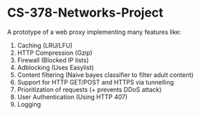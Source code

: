 CS-378-Networks-Project
=======================
A prototype of a web proxy implementing many features like:
1. Caching (LRU/LFU)
2. HTTP Compression (Gzip)
3. Firewall (Blocked IP lists)
4. Adblocking (Uses Easylist)
5. Content filtering (Naive bayes classifier to filter adult content)
6. Support for HTTP GET/POST and HTTPS via tunnelling 
7. Prioritization of requests (+ prevents DDoS attack)
8. User Authentication (Using HTTP 407)
9. Logging
